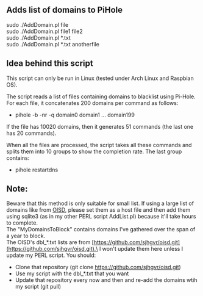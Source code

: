 Adds list of domains to PiHole
-------
sudo ./AddDomain.pl file\
sudo ./AddDomain.pl file1 file2\
sudo ./AddDomain.pl *.txt\
sudo ./AddDomain.pl *.txt anotherfile

Idea behind this script
-------
This script can only be run in Linux (tested under Arch Linux and Raspbian OS).

The script reads a list of files containing domains to blacklist using Pi-Hole. For each file, it concatenates 200 domains per command as follows:
- pihole -b -nr -q domain0 domain1 ... domain199

If the file has 10020 domains, then it generates 51 commands (the last one has 20 commands).

When all the files are processed, the script takes all these commands and splits them into 10 groups to show the completion rate. The last group contains:
- pihole restartdns

Note:
-------
Beware that this method is only suitable for small list. If using a large list of domains like from [OISD](https://github.com/sjhgvr/oisd.git), please set them as a host file and then add them using sqlite3 (as in my other PERL script AddList.pl) because it'll take hours to complete.\
The "MyDomainsToBlock" contains domains I've gathered over the span of a year to block.\
The OISD's dbl_*.txt lists are from [https://github.com/sjhgvr/oisd.git](https://github.com/sjhgvr/oisd.git).\
I won't update them here unless I update my PERL script. You should:

- Clone that repository (git clone https://github.com/sjhgvr/oisd.git)
- Use my script with the dbl_*.txt that you want
- Update that repository every now and then and re-add the domains wtih my script (git pull)
